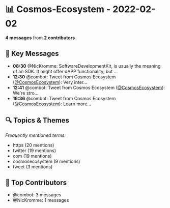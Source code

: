 # 📊 Cosmos-Ecosystem - 2022-02-02
**4 messages** from **2 contributors**

## 💬 Key Messages
- **08:30** @NicKromme: SoftwareDevelopmentKit, is usually the meaning of an SDK. It might offer dAPP functionality, but ...
- **12:30** @combot: Tweet from Cosmos Ecosystem ([@CosmosEcosystem](https://twitter.com/CosmosEcosystem)):
Very inter...
- **12:41** @combot: Tweet from Cosmos Ecosystem ([@CosmosEcosystem](https://twitter.com/CosmosEcosystem)):
We're stro...
- **16:36** @combot: Tweet from Cosmos Ecosystem ([@CosmosEcosystem](https://twitter.com/CosmosEcosystem)):
Learn more...

## 🔍 Topics & Themes
*Frequently mentioned terms:*
- https (20 mentions)
- twitter (19 mentions)
- com (19 mentions)
- cosmosecosystem (9 mentions)
- tweet (3 mentions)

## 👥 Top Contributors
- @combot: 3 messages
- @NicKromme: 1 messages